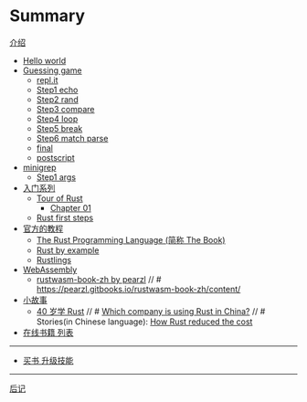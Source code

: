 # Summary

[介绍](./introduction.md)

- [Hello world](./helloworld.md)
- [Guessing game](./guessinggame/index.md)
  - [repl.it](./guessinggame/replit.md)
  - [Step1 echo](./guessinggame/step1.md)
  - [Step2 rand](./guessinggame/step2.md)
  - [Step3 compare](./guessinggame/step3.md)
  - [Step4 loop](./guessinggame/step4.md)
  - [Step5 break](./guessinggame/step5.md)
  - [Step6 match parse](./guessinggame/step6.md)
  - [final](./guessinggame/final.md)
  - [postscript](./guessinggame/postscript.md)
- [minigrep](./minigrep/index.md)
  - [Step1 args](./minigrep/step1.md)
- [入门系列](./beginner.md)
  - [Tour of Rust](./tourofrust/chapter_00.md)
    - [Chapter 01](./tourofrust/chapter_01.md)
  - [Rust first steps](./rustfirststeps.md)
- [官方的教程]()
  - [The Rust Programming Language (简称 The Book)](./trpl.md)
  - [Rust by example](./rustbyexample.md)
  - [Rustlings](./rustlings.md)
- [WebAssembly]()
  - [rustwasm-book-zh by pearzl]() 
// # https://pearzl.gitbooks.io/rustwasm-book-zh/content/
- [小故事]()
  - [40 岁学 Rust]()
// # <a href="https://www.zhihu.com/question/312852144">Which company is using Rust in China?</a>
// # Stories(in Chinese language):     <a href="https://zhuanlan.zhihu.com/p/47796236" target="_blank">How Rust reduced the cost</a>
- [在线书籍 列表](./books_online.md)
---
- [买书 升级技能](./books.md)
---
[后记]()